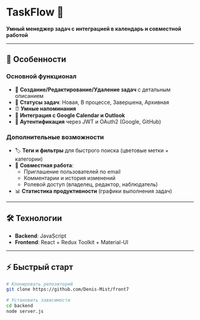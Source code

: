 # TaskFlow 🚀

**Умный менеджер задач с интеграцией в календарь и совместной работой**  

---

## 🌟 Особенности

### Основной функционал
- 📝 **Создание/Редактирование/Удаление задач** с детальным описанием  
- 🚦 **Статусы задач**: Новая, В процессе, Завершена, Архивная  
- ⏰ **Умные напоминания** 
- 📅 **Интеграция с Google Calendar и Outlook**  
- 🔐 **Аутентификация** через JWT и OAuth2 (Google, GitHub)  

### Дополнительные возможности
- 🏷️ **Теги и фильтры** для быстрого поиска (цветовые метки + категории)  
- 👥 **Совместная работа**:  
  - Приглашение пользователей по email  
  - Комментарии и история изменений  
  - Ролевой доступ (владелец, редактор, наблюдатель)  
- 📊 **Статистика продуктивности** (графики выполнения задач)  

---

## 🛠️ Технологии

- **Backend**: JavaScript
- **Frontend**: React + Redux Toolkit + Material-UI  


---

## ⚡ Быстрый старт

```bash
# Клонировать репозиторий
git clone https://github.com/Denis-Mist/front7

# Установить зависимости
cd backend
node server.js

